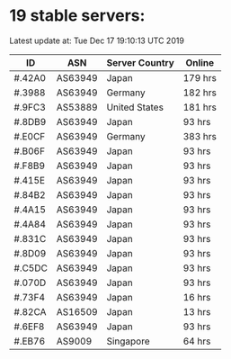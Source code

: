 # 19 stable servers:

Latest update at: Tue Dec 17 19:10:13 UTC 2019

| ID | ASN | Server Country | Online |
| -- | --- | -------------- | ------ |
| #.42A0 | AS63949 | Japan | 179 hrs |
| #.3988 | AS63949 | Germany | 182 hrs |
| #.9FC3 | AS53889 | United States | 181 hrs |
| #.8DB9 | AS63949 | Japan | 93 hrs |
| #.E0CF | AS63949 | Germany | 383 hrs |
| #.B06F | AS63949 | Japan | 93 hrs |
| #.F8B9 | AS63949 | Japan | 93 hrs |
| #.415E | AS63949 | Japan | 93 hrs |
| #.84B2 | AS63949 | Japan | 93 hrs |
| #.4A15 | AS63949 | Japan | 93 hrs |
| #.4A84 | AS63949 | Japan | 93 hrs |
| #.831C | AS63949 | Japan | 93 hrs |
| #.8D09 | AS63949 | Japan | 93 hrs |
| #.C5DC | AS63949 | Japan | 93 hrs |
| #.070D | AS63949 | Japan | 93 hrs |
| #.73F4 | AS63949 | Japan | 16 hrs |
| #.82CA | AS16509 | Japan | 13 hrs |
| #.6EF8 | AS63949 | Japan | 93 hrs |
| #.EB76 | AS9009 | Singapore | 64 hrs |

